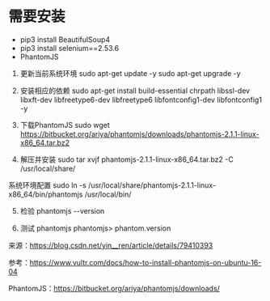 # 需要安装
* pip3 install BeautifulSoup4
* pip3 install selenium==2.53.6
* PhantomJS 

1. 更新当前系统环境
sudo apt-get update -y
sudo apt-get upgrade -y

2. 安装相应的依赖
sudo apt-get install build-essential chrpath libssl-dev libxft-dev libfreetype6-dev libfreetype6 libfontconfig1-dev libfontconfig1 -y

3. 下载PhantomJS
sudo wget https://bitbucket.org/ariya/phantomjs/downloads/phantomjs-2.1.1-linux-x86_64.tar.bz2

4. 解压并安装
sudo tar xvjf phantomjs-2.1.1-linux-x86_64.tar.bz2 -C /usr/local/share/

系统环境配置
sudo ln -s /usr/local/share/phantomjs-2.1.1-linux-x86_64/bin/phantomjs /usr/local/bin/

5. 检验
phantomjs --version

6. 测试
phantomjs
phantomjs> phantom.version

来源：https://blog.csdn.net/yin__ren/article/details/79410393 

参考：https://www.vultr.com/docs/how-to-install-phantomjs-on-ubuntu-16-04

PhantomJS：https://bitbucket.org/ariya/phantomjs/downloads/

